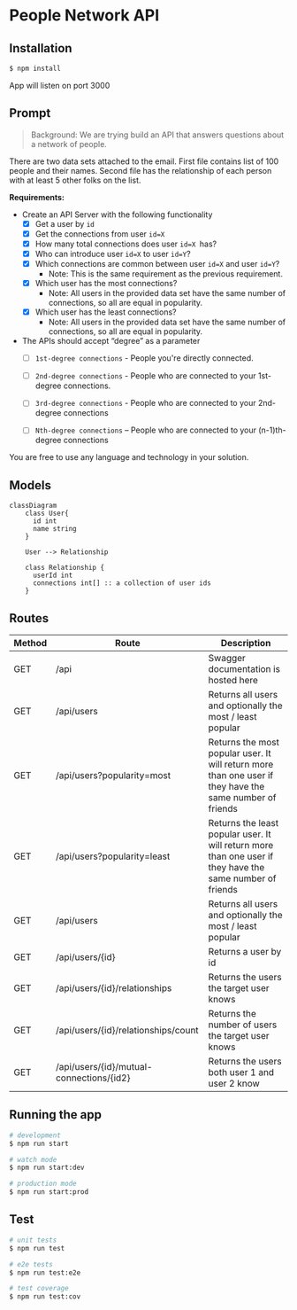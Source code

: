 # People Network API


## Installation

```bash
$ npm install
```

App will listen on port 3000

## Prompt

> Background: We are trying build an API that answers questions about a network of people.

There are two data sets attached to the email. First file contains list of 100 people and their names. Second file has the relationship of each person with at least 5 other folks on the list.
 

**Requirements:**
- Create an API Server with the following functionality
  - [x] Get a user by `id`
  - [x] Get the connections from user `id=X`
  - [x] How many total connections  does user `id=X `has?
  - [x] Who can introduce user `id=X` to user `id=Y`?
  - [x] Which connections are common between user `id=X` and user `id=Y`?
    - Note: This is the same requirement as the previous requirement.
  - [x] Which user has the most connections?
    - Note: All users in the provided data set have the same number of connections, so all are equal in popularity.
  - [x] Which user has the least connections?
    - Note: All users in the provided data set have the same number of connections, so all are equal in popularity.
- The APIs should accept “degree” as a parameter
  - [ ] `1st-degree connections` - People you're directly connected.
  - [ ] `2nd-degree connections` - People who are connected to your 1st-degree connections.
  - [ ] `3rd-degree connections` - People who are connected to your 2nd-degree connections
  - [ ] `Nth-degree connections` – People who are connected to your (n-1)th-degree connections
 

You are free to use any language and technology in your solution.

## Models

```mermaid
classDiagram
    class User{
      id int
      name string
    }

    User --> Relationship

    class Relationship {
      userId int
      connections int[] :: a collection of user ids
    }
```

## Routes

| Method | Route                                    | Description                                                                                               |
| ------ | ---------------------------------------- | --------------------------------------------------------------------------------------------------------- |
| GET    | /api                                     | Swagger documentation is hosted here                                                                      |
| GET    | /api/users                               | Returns all users and optionally the most / least popular                                                 |
| GET    | /api/users?popularity=most               | Returns the most popular user. It will return more than one user if they have the same number of friends  |
| GET    | /api/users?popularity=least              | Returns the least popular user. It will return more than one user if they have the same number of friends |
| GET    | /api/users                               | Returns all users and optionally the most / least popular                                                 |
| GET    | /api/users/{id}                          | Returns a user by id                                                                                      |
| GET    | /api/users/{id}/relationships            | Returns the users the target user knows                                                                   |
| GET    | /api/users/{id}/relationships/count      | Returns the number of users the target user knows                                                         |
| GET    | /api/users/{id}/mutual-connections/{id2} | Returns the users both user 1 and user 2 know                                                             |


## Running the app

```bash
# development
$ npm run start

# watch mode
$ npm run start:dev

# production mode
$ npm run start:prod
```

## Test

```bash
# unit tests
$ npm run test

# e2e tests
$ npm run test:e2e

# test coverage
$ npm run test:cov
```
